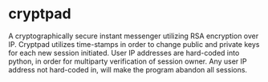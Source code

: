 # cryptpad

A cryptographically secure instant messenger utilizing RSA encryption over IP. Cryptpad utilizes time-stamps in order to change public and private keys for each new session initiated. User IP addresses are hard-coded into python, in order for multiparty verification of session owner. Any user IP address not hard-coded in, will make the program abandon all sessions.
